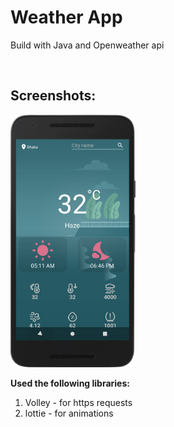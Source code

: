 # Weather App

Build with Java and Openweather api

<br>


## Screenshots:
<img src="screenshots\weather_screen.png" alt="drawing" width="200"/>

<br>

<b>Used the following libraries:</b>
1. Volley - for https requests
2. lottie - for animations